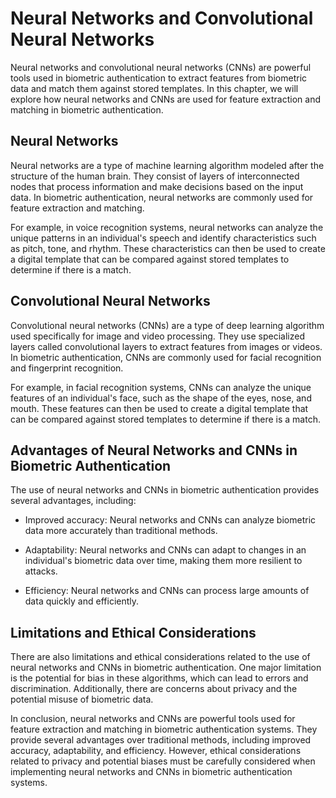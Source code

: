 Neural Networks and Convolutional Neural Networks
==========================================================================================================================

Neural networks and convolutional neural networks (CNNs) are powerful tools used in biometric authentication to extract features from biometric data and match them against stored templates. In this chapter, we will explore how neural networks and CNNs are used for feature extraction and matching in biometric authentication.

Neural Networks
---------------

Neural networks are a type of machine learning algorithm modeled after the structure of the human brain. They consist of layers of interconnected nodes that process information and make decisions based on the input data. In biometric authentication, neural networks are commonly used for feature extraction and matching.

For example, in voice recognition systems, neural networks can analyze the unique patterns in an individual's speech and identify characteristics such as pitch, tone, and rhythm. These characteristics can then be used to create a digital template that can be compared against stored templates to determine if there is a match.

Convolutional Neural Networks
-----------------------------

Convolutional neural networks (CNNs) are a type of deep learning algorithm used specifically for image and video processing. They use specialized layers called convolutional layers to extract features from images or videos. In biometric authentication, CNNs are commonly used for facial recognition and fingerprint recognition.

For example, in facial recognition systems, CNNs can analyze the unique features of an individual's face, such as the shape of the eyes, nose, and mouth. These features can then be used to create a digital template that can be compared against stored templates to determine if there is a match.

Advantages of Neural Networks and CNNs in Biometric Authentication
------------------------------------------------------------------

The use of neural networks and CNNs in biometric authentication provides several advantages, including:

* Improved accuracy: Neural networks and CNNs can analyze biometric data more accurately than traditional methods.

* Adaptability: Neural networks and CNNs can adapt to changes in an individual's biometric data over time, making them more resilient to attacks.

* Efficiency: Neural networks and CNNs can process large amounts of data quickly and efficiently.

Limitations and Ethical Considerations
--------------------------------------

There are also limitations and ethical considerations related to the use of neural networks and CNNs in biometric authentication. One major limitation is the potential for bias in these algorithms, which can lead to errors and discrimination. Additionally, there are concerns about privacy and the potential misuse of biometric data.

In conclusion, neural networks and CNNs are powerful tools used for feature extraction and matching in biometric authentication systems. They provide several advantages over traditional methods, including improved accuracy, adaptability, and efficiency. However, ethical considerations related to privacy and potential biases must be carefully considered when implementing neural networks and CNNs in biometric authentication systems.
